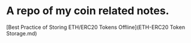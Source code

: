 # A repo of my coin related notes. 

[Best Practice of Storing ETH/ERC20 Tokens Offline](ETH-ERC20 Token Storage.md)